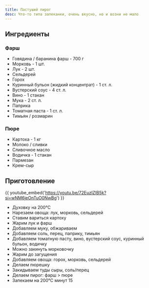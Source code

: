 ```yaml
---
title: Пастуший пирог
desc: Что-то типа запеканки, очень вкусно, но и возни не мало
---
```


## Ингредиенты

### Фарш

- Говядина / баранина фарш - 700 г
- Морковь - 1 шт.
- Лук - 2 шт.
- Сельдерей
- Горох
- Куринный бульон (жидкий концентрат) - 1 ст. л.
- Вустерский соус - 4 ст. л.
- Вино - 1 стакан
- Мука - 2 ст. л.
- Паприка
- Томатная паста - 1 ст. л.
- Тимьян / розмарин

### Пюре

- Картоха - 1 кг
- Молоко / сливки
- Сливочное масло
- Водичка - 1 стакан
- Пармезан
- Крем-сыр

## Приготовление

{{ youtube_embed('https://youtu.be/72EuzIZIB5k?si=wNM6jeOnTuO0NwBg') }}

- Духовку на 200℃
- Нарезаем овоща: лук, морковь, сельдерей
- Ставим вариться картоху
- Жарим лук и фарш
- Добавляем муку, обжариваем
- Добавляем соль, перец, паприку, тимьян
- Добавляем томатную пасту, вино, вустерский соус, куринный бульон, водичку
- Можно закинуть морковочку
- Жарим до загущения
- Добавляем овоща: горох, морковь, сельдерей
- Делаем пюрешку
- Закидываем туды сыры, соль/перец
- Делаем пирог: фарш > пюре
- Запекаем на 200℃ минут 15